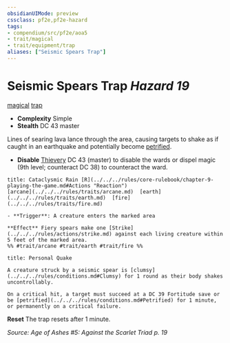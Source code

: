 ```yaml
---
obsidianUIMode: preview
cssclass: pf2e,pf2e-hazard
tags:
- compendium/src/pf2e/aoa5
- trait/magical
- trait/equipment/trap
aliases: ["Seismic Spears Trap"]
---
```

# Seismic Spears Trap *Hazard 19*  
[magical](magical.md)  [trap](trap.md)  

- **Complexity** Simple
- **Stealth** DC 43 master  

Lines of searing lava lance through the area, causing targets to shake as if caught in an earthquake and potentially become [petrified](conditions.md#Petrified).

- **Disable** [Thievery](../../skills.md#Thievery) DC 43 (master) to disable the wards or dispel magic (9th level; counteract DC 38) to counteract the ward.  
     
```ad-embed-ability
title: Cataclysmic Rain [R](../../../rules/core-rulebook/chapter-9-playing-the-game.md#Actions "Reaction")
[arcane](../../../rules/traits/arcane.md)  [earth](../../../rules/traits/earth.md)  [fire](../../../rules/traits/fire.md)  

- **Trigger**: A creature enters the marked area

**Effect** Fiery spears make one [Strike](../../../rules/actions/strike.md) against each living creature within 5 feet of the marked area.  
%% #trait/arcane #trait/earth #trait/fire %%
```
```ad-embed-ability
title: Personal Quake

A creature struck by a seismic spear is [clumsy](../../../rules/conditions.md#Clumsy) for 1 round as their body shakes uncontrollably.

On a critical hit, a target must succeed at a DC 39 Fortitude save or be [petrified](../../../rules/conditions.md#Petrified) for 1 minute, or permanently on a critical failure.
```

**Reset** The trap resets after 1 minute.  

*Source: Age of Ashes #5: Against the Scarlet Triad p. 19*
